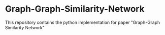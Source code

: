 # Graph-Graph-Similarity-Network
This repository contains the python implementation for paper "Graph-Graph Similarity Network"
